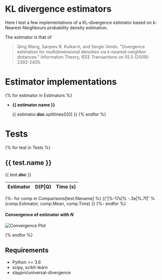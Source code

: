 # KL divergence estimators

Here I test a few implementations of a KL-divergence estimator
based on k-Nearest-Neighbours probability density estimation.

The estimator is that of 

> Qing Wang, Sanjeev R. Kulkarni, and Sergio Verdú. "Divergence estimation for multidimensional densities via k-nearest-neighbor distances." Information Theory, IEEE Transactions on 55.5 (2009): 2392-2405.

# Estimator implementations

{% for estimator in Estimators %}
 - **{{ estimator.__name__ }}**

   {{ estimator.__doc__.splitlines()[0] }}
{% endfor %}

# Tests

{% for test in Tests %}

## {{ test.name }}
{{ test.__doc__ }}

|    Estimator    |  D(P\|Q) | Time (s)|
|-----------------|----------|---------|
{%- for comp in Comparisons[test.filename] %}
{{'|%-17s|% -.3e|%.7f|' % (comp.Estimator, comp.Mean, comp.Time) }}
{%- endfor %}

#### Convergence of estimator with *N*
![Convergence Plot]({{ConvergencePlots[test.filename]}})

{% endfor %}


## Requirements

- Python >= 3.6
- scipy, scikit-learn 
- slaypni/universal-divergence
